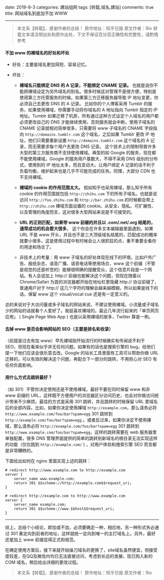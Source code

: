 date: 2019-8-3
categories: 建站组网
tags: [转载,域名,建站]
comments: true
title: 网站域名到底加不加 WWW

---

> 本文系【转载】，感谢作者的总结！
原作地址：知乎日报
原文作者：Rio
转载文本请注明出处和原作出处，下文不保证百分百正确性和完整性，请酌情参考

#### 不加 www 的裸域名的好处和坏处

- 好处：主要是域名更加简短、容易记忆。

- 坏处：
    - **裸域名只能绑定 DNS 的 A 记录，不能绑定 CNAME 记录。**
    也就是说你不能把裸域设定为另外域名的别名。很多时候这对管理不是很方便，特别是使用第三方托管服务的时候。如果第三方迁移服务器导致 IP 地址变更，你必须自己去更改 DNS 的 A 记录。
比如你的个人博客采用 Tumblr 的服务，如果使用裸域，你需要手动将你域名的 A 地址指向 Tumblr 指定的 IP 地址。Tumblr 如果迁移了机房，所有通过这种方式设定个人域名的用户都必须更改自己的 DNS 才能继续使用，否则服务就会中断。使用子域名的 CNAME 记录就相对简单很多，只需要将 www 子域名的 CNAME 字段指向 `http://domains.tumblr.com` 这个域名，之后如果 Tumblr 更改 IP 地址，他们只需要重新设置 `http://domains.tumblr.com` 这个域名的 A 记录，而无需要求每个用户去更改 DNS 记录。
这个技术上的限制导致许多大型的第三方服务商不支持使用裸域。典型的如 Google 的服务，现在都不能使用裸域。Google 的服务用户基数大，不得不采用 DNS 级别的分布式，使用到的 IP 地址太多，而且变动大。让用户绑定 A 记录的话不利于负载均衡，维护起来也是几乎不可能完成的任务。同理，大部分 CDN 也不支持裸域。

    - **裸域的 cookie 的作用范围太大。**
    假如知乎也采用裸域，那么知乎所有 cookie 的作用范围就包括 `http://zhihu.com` 下的所有子域名。也就是说访问 `http://foo.zhihu.com` 和 `http://bar.zhihu.com` 的时候都会带上 `http://zhihu.com` 裸域页面设置的 cookie。从安全、隐私、可扩展性、以及管理的角度而言，这对很多大型网站来说是不可接受的。

    - **URL 的正则匹配，如果带 www 前缀的并且以 .com/.net/.org 结尾的，通常成功的机会要大很多**。
这个你会在许多文本编辑器里面遇到。如果 URL 不是 www 开头，并且也不是三大顶级域名结尾的，匹配成功的概率就要小很多。这是使用过程中有时候会让人很抓狂的点，重不重要全看你的用途和场合了。

    - 非技术上的考量：用 www 子域名的好处体现在线下的环境，比如户外广告、报纸杂志、语音广播、语音电话等使用场合，www 这个前缀（不管是视觉的还是听觉的）能够很明确的提醒受众，这个信息片段是一个网站。有人会说加上 http:// 前缀也能解决这个问题，但现在随着以 Chrome/Safari 为首的浏览器都开始在地址栏里隐藏 http:// 协议前缀了，普通用户对于 http:// 这几个字符的理解会越来越模糊，所以如果是线下的话，保留 www 这个 visual/vocal cue 还是有一定意义的。

总的来说对于大访问量或多子域名的网站来说，不建议使用裸域。小流量或子域名少的网站的话就看个人爱好了。我挺喜欢裸域的。最近几年流行起来的「单页网页应用」 ( Single Page Web App ) 也是以采用裸域的居多，Twitter 算是一例。

#### 去掉 www 是否会影响网站的 SEO（主要是排名和收录）

（前提是过去有加 www）早先裸域刚开始流行的时候确实有传闻说不利于 SEO，但现在看来似乎并无任何问题。如果有的话也是搜索引擎的 bug，给他们提一下他们应该会很乐意去改。Google 的站长工具里面有工具可以帮助你做 URL 迁移的，可以有效的解决这个问题，再配合下一部分的跳转，不用担心对 SEO 有任何负面影响。

#### 用什么方式去跳转最好？
（如 301）不管你决定使用还是不使用裸域，最好不要在同时保留 www 和非 www 前缀的 URL，这样既不方便用户的浏览器区分访问历史，也会对你做访问统计带来不少麻烦。最佳的方式是采用 301 跳转，并且跳转的时候保留 URL 里域名后的全部内容。比如，如果你决定使用裸域 `http://example.com`，那么请务必将 `http://www.example.com/foo/bar?spam=egg` 301 跳转到 `http://example.com/foo/bar?spam=egg` 。或者反过来，如果你决定不使用裸域，那么请务必将 `http://example.com/foo/bar?spam=egg` 301 跳转到 `http://www.example.com/foo/bar?spam=egg`，这样的跳转需要在 web 服务器里单独配置，很多 DNS 管理界面提供的简单的跳转到新域名的根目录无法实现这样的功能（仅仅跳到 `http://example.com/` ) ，对用户体验和搜索引擎 SEO 而言都是非常糟糕的。

下面给出如何在 nginx 里面实现上述的跳转：
```
# redirect http://www.example.com to http://example.com
server {
    server_name www.example.com;
    return 301 $$scheme://http://example.com$$request_uri;
}

# redirect http://example.com to http://www.example.com
server {
    server_name example.com;
    return 301 $$scheme://www.$$host$$request_uri;
}
```
 
----

综上，总结个小结论，即加或不加，必须要确定一种，相应地，另一种形式务必通过 301 重定向到前者的地址，这样就统一定向到唯一的主打域名上。另外，最好还是加上 www 前缀显得正式和规范。

在确定使用方案后，接下来就开始操刀域名的更换了，site域名虽然便宜，但接受度较差，在QQ及微信内均已无法直接访问，考虑到长远的发展，现已购入新的 COM 域名，稍后给出详细的更改过程。


 
> 本文系【转载】，感谢作者的总结！
原作地址：知乎日报
原文作者：Rio



